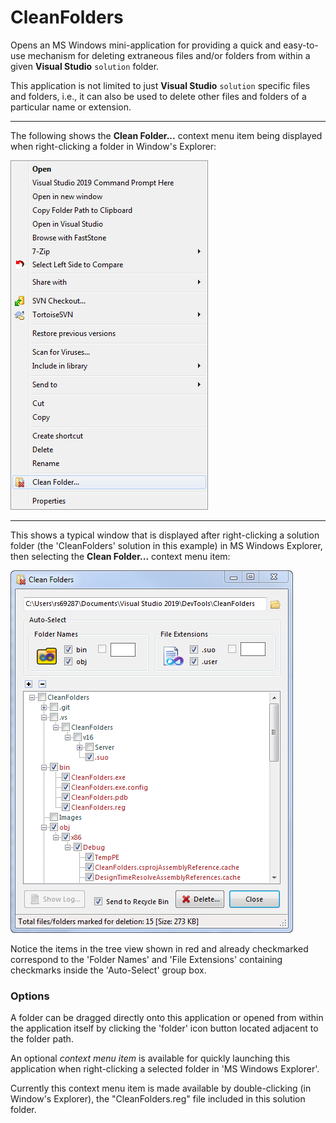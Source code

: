 # CleanFolders
Opens an MS Windows mini-application for providing a quick and easy-to-use mechanism for 
deleting extraneous files and/or folders from within a given <b>Visual Studio</b> 
`solution` folder.

This application is not limited to just <b>Visual Studio</b> `solution` specific files 
and folders, i.e., it can also be used to delete other files and folders of a particular 
name or extension.

<hr>

The following shows the **Clean Folder...** context menu item being displayed when right-clicking 
a folder in Window's Explorer:

![Image2](Images/image2.png)

<hr>

This shows a typical window that is displayed after right-clicking a solution folder 
(the 'CleanFolders' solution in this example) in MS Windows Explorer, then selecting the 
**Clean Folder...** context menu item:

![Image1](Images/image1.png)

Notice the items in the tree view shown in red and already checkmarked
correspond to the 'Folder Names' and 'File Extensions' containing checkmarks inside 
the 'Auto-Select' group box.

### Options

A folder can be dragged directly onto this application or opened from within the 
application itself by clicking the 'folder' icon button located adjacent to the folder path.

An optional <i>context menu item</i> is available for quickly launching 
this application when right-clicking a selected folder in 'MS Windows Explorer'.

Currently this context menu item is made available by double-clicking (in Window's Explorer), 
the "CleanFolders.reg" file included in this solution folder.